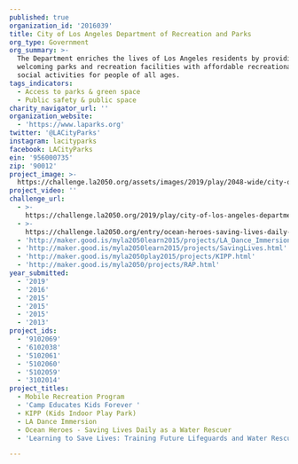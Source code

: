 ```yaml
---
published: true
organization_id: '2016039'
title: City of Los Angeles Department of Recreation and Parks
org_type: Government
org_summary: >-
  The Department enriches the lives of Los Angeles residents by providing safe,
  welcoming parks and recreation facilities with affordable recreational and
  social activities for people of all ages.
tags_indicators:
  - Access to parks & green space
  - Public safety & public space
charity_navigator_url: ''
organization_website:
  - 'https://www.laparks.org'
twitter: '@LACityParks'
instagram: lacityparks
facebook: LACityParks
ein: '956000735'
zip: '90012'
project_image: >-
  https://challenge.la2050.org/assets/images/2019/play/2048-wide/city-of-los-angeles-department-of-recreation-and-parks.jpg
project_video: ''
challenge_url:
  - >-
    https://challenge.la2050.org/2019/play/city-of-los-angeles-department-of-recreation-and-parks/
  - >-
    https://challenge.la2050.org/entry/ocean-heroes-saving-lives-daily-as-a-water-rescuer
  - 'http://maker.good.is/myla2050learn2015/projects/LA_Dance_Immersion.html'
  - 'http://maker.good.is/myla2050learn2015/projects/SavingLives.html'
  - 'http://maker.good.is/myla2050play2015/projects/KIPP.html'
  - 'http://maker.good.is/myla2050/projects/RAP.html'
year_submitted:
  - '2019'
  - '2016'
  - '2015'
  - '2015'
  - '2015'
  - '2013'
project_ids:
  - '9102069'
  - '6102038'
  - '5102061'
  - '5102060'
  - '5102059'
  - '3102014'
project_titles:
  - Mobile Recreation Program
  - 'Camp Educates Kids Forever '
  - KIPP (Kids Indoor Play Park)
  - LA Dance Immersion
  - Ocean Heroes - Saving Lives Daily as a Water Rescuer
  - 'Learning to Save Lives: Training Future Lifeguards and Water Rescuers'

---
```

